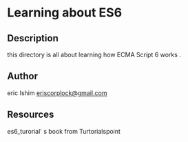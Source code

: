 # Learning about ES6

## Description
this directory is all about learning how ECMA Script 6 works .

## Author
eric Ishim <eriscorplock@gmail.com>

## Resources
es6_turorial' s book from Turtorialspoint